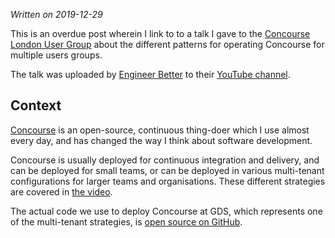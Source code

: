 _Written on 2019-12-29_

This is an overdue post wherein I link to to a talk I gave to the
[Concourse London User Group](https://www.meetup.com/Concourse-London-User-Group/)
about the different patterns for operating Concourse for multiple users groups.

The talk was uploaded by
[Engineer Better](https://www.engineerbetter.com/)
to their
[YouTube channel](https://www.youtube.com/watch?v=hD6nXqhAzsM).

## Context

[Concourse](https://concourse-ci.org/) is an open-source, continuous thing-doer
which I use almost every day, and has changed the way I think about software
development.

Concourse is usually deployed for continuous integration and delivery, and can
be deployed for small teams, or can be deployed in various multi-tenant
configurations for larger teams and organisations. These different strategies
are covered in [the video](https://www.youtube.com/watch?v=hD6nXqhAzsM).

The actual code we use to deploy Concourse at GDS, which represents one of the
multi-tenant strategies, is
[open source on GitHub](https://github.com/alphagov/tech-ops/tree/master/reliability-engineering/terraform/modules).

